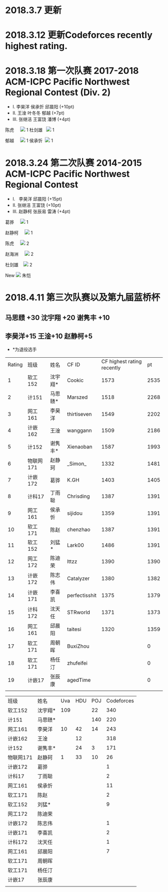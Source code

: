 # 2018.3.7 更新
# 2018.3.12 更新Codeforces recently highest rating.
# 2018.3.18 第一次队赛 2017-2018 ACM-ICPC Pacific Northwest Regional Contest (Div. 2)
- I.   李昊洋 侯承忻 邱晨阳 (+10pt)
- II.  王淦   叶冬冬 郁越 (+7pt)
- III. 张继洁 王富饶 潘博 (+4pt)

 陈虎     ![](http://latex.codecogs.com/gif.latex?\\color{Red}\downarrow)  1
 杜剑雄   ![](http://latex.codecogs.com/gif.latex?\\color{Red}\downarrow)   1
 
 郁越        ![](http://latex.codecogs.com/gif.latex?\\color{Green}\uparrow)  1
 侯承忻   ![](http://latex.codecogs.com/gif.latex?\\color{Green}\uparrow)   1
# 2018.3.24 第二次队赛 2014-2015 ACM-ICPC Pacific Northwest Regional Contest
- I.   李昊洋 邱晨阳 (+15pt)
- II.  张继洁 王富饶 (+10pt)
- III. 赵静柯 张辰易 雷涛 (+4pt)

葛骅        ![](http://latex.codecogs.com/gif.latex?\\color{Green}\uparrow)  1

赵静柯     ![](http://latex.codecogs.com/gif.latex?\\color{Red}\downarrow)  1

陈虎     ![](http://latex.codecogs.com/gif.latex?\\color{Red}\downarrow)  2

赵海洲     ![](http://latex.codecogs.com/gif.latex?\\color{Red}\downarrow)  2

杜剑雄    ![](http://latex.codecogs.com/gif.latex?\\color{Red}\downarrow)  2

New   ![](http://latex.codecogs.com/gif.latex?\\color{Red}\rightarrow)  朱恺


# 2018.4.11 第三次队赛以及第九届蓝桥杯
## 马思赜 +30 沈宇翔 +20 谢隽丰 +10
## 李昊洋+15 王淦+10 赵静柯+5
- *为退役选手

<table>
   <tr>
      <td>Rating</td>
      <td>班级</td>
      <td>姓名</td>
      <td>CF ID</td>
      <td>CF highest rating recently</td>
      <td>pt</td>
   </tr>
   <tr>
      <td>1</td>
      <td>软工152</td>
      <td>沈宇翔*</td>
      <td>Cookic</td>
      <td>1573</td>
      <td>2535</td>
   </tr>
   <tr>
      <td>2</td>
      <td>计151</td>
      <td>马思赜*</td>
      <td>Marszed</td>
      <td>1518</td>
      <td>2268</td>
   </tr>
   <tr>
      <td>3</td>
      <td>网工161</td>
      <td>李昊洋</td>
      <td>thirtiseven</td>
      <td>1549</td>
      <td>2202</td>
   </tr>
   <tr>
      <td>4</td>
      <td>计嵌162</td>
      <td>王淦</td>
      <td>wanggann</td>
      <td>1509</td>
      <td>2186</td>
   </tr>
   <tr>
      <td>5</td>
      <td>计152</td>
      <td>谢隽丰*</td>
      <td>Xienaoban</td>
      <td>1587</td>
      <td>1993</td>
   </tr>
   <tr>
      <td>6</td>
      <td>物联网171</td>
      <td>赵静珂 </td>
      <td>_Simon_</td>
      <td>1332</td>
      <td>1481</td>
   </tr>
   <tr>
      <td>7</td>
      <td>计嵌172</td>
      <td>葛骅</td>
      <td>K.GH</td>
      <td>1403</td>
      <td>1405</td>
   </tr>
   <tr>
      <td>8</td>
      <td>计科17</td>
      <td>丁雨聪</td>
      <td>Chrisding</td>
      <td>1387</td>
      <td>1391</td>
   </tr>
   <tr>
      <td>9</td>
      <td>网工161</td>
      <td>侯承忻</td>
      <td>sijidou</td>
      <td>1359</td>
      <td>1391</td>
   </tr>
   <tr>
      <td>10</td>
      <td>软工171</td>
      <td>陈赵</td>
      <td>chenzhao</td>
      <td>1387</td>
      <td>1391</td>
   </tr>
   <tr>
      <td>11</td>
      <td>软工152</td>
      <td>刘猛*</td>
      <td>Lark00</td>
      <td>1486</td>
      <td>1391</td>
   </tr>
   <tr>
      <td>12</td>
      <td>网工172</td>
      <td>陈迪荣</td>
      <td>lttzz</td>
      <td>1390</td>
      <td>1390</td>
   </tr>
   <tr>
      <td>13</td>
      <td>计嵌172</td>
      <td>陈志伟</td>
      <td>Catalyzer</td>
      <td>1380</td>
      <td>1382</td>
   </tr>
   <tr>
      <td>14</td>
      <td>计嵌171</td>
      <td>李喜凯</td>
      <td>perfectisshit</td>
      <td>1375</td>
      <td>1379</td>
   </tr>
   <tr>
      <td>15</td>
      <td>计科172</td>
      <td>沈天任</td>
      <td>STRworld </td>
      <td>1371</td>
      <td>1373</td>
   </tr>
   <tr>
      <td>16</td>
      <td>网工161</td>
      <td>邱晨阳</td>
      <td>taitesi</td>
      <td>1320</td>
      <td>1359</td>
   </tr>
   <tr>
      <td>17</td>
      <td>软工171</td>
      <td>周朝晖</td>
      <td>BuxiZhou</td>
      <td></td>
      <td>0</td>
   </tr>
   <tr>
      <td>18</td>
      <td>软工171</td>
      <td>杨任汀</td>
      <td>zhufeifei</td>
      <td></td>
      <td>0</td>
   </tr>
   <tr>
      <td>19</td>
      <td>计嵌17</td>
      <td>张辰康</td>
      <td>agedTime</td>
      <td></td>
      <td>0</td>
   </tr>
   <tr>
      <td></td>
   </tr>
</table>


<table>
   <tr>
      <td>班级</td>
      <td>姓名</td>
      <td>Uva</td>
      <td>HDU</td>
      <td>POJ</td>
      <td>Codeforces</td>
   </tr>
   <tr>
      <td>软工152</td>
      <td>沈宇翔*</td>
      <td>109</td>
      <td></td>
      <td>22</td>
      <td>340</td>
   </tr>
   <tr>
      <td>计151</td>
      <td>马思赜*</td>
      <td></td>
      <td></td>
      <td>140</td>
      <td>220</td>
   </tr>
   <tr>
      <td>网工161</td>
      <td>李昊洋</td>
      <td>10</td>
      <td>42</td>
      <td>14</td>
      <td>243</td>
   </tr>
   <tr>
      <td>计嵌162</td>
      <td>王淦</td>
      <td></td>
      <td>12</td>
      <td></td>
      <td>318</td>
   </tr>
   <tr>
      <td>计152</td>
      <td>谢隽丰*</td>
      <td></td>
      <td>24</td>
      <td>3</td>
      <td>171</td>
   </tr>
   <tr>
      <td>物联网171</td>
      <td>赵静珂 </td>
      <td>1</td>
      <td>33</td>
      <td>10</td>
      <td>26</td>
   </tr>
   <tr>
      <td>计嵌172</td>
      <td>葛骅</td>
      <td></td>
      <td></td>
      <td></td>
      <td>1</td>
   </tr>
   <tr>
      <td>计科17</td>
      <td>丁雨聪</td>
      <td></td>
      <td></td>
      <td></td>
      <td>2</td>
   </tr>
   <tr>
      <td>网工161</td>
      <td>侯承忻</td>
      <td></td>
      <td></td>
      <td></td>
      <td>11</td>
   </tr>
   <tr>
      <td>软工171</td>
      <td>陈赵</td>
      <td></td>
      <td></td>
      <td></td>
      <td>2</td>
   </tr>
   <tr>
      <td>软工152</td>
      <td>刘猛*</td>
      <td></td>
      <td></td>
      <td></td>
      <td>9</td>
   </tr>
   <tr>
      <td>网工172</td>
      <td>陈迪荣</td>
      <td></td>
      <td></td>
      <td></td>
      <td></td>
   </tr>
   <tr>
      <td>计嵌172</td>
      <td>陈志伟</td>
      <td></td>
      <td></td>
      <td></td>
      <td>1</td>
   </tr>
   <tr>
      <td>计嵌171</td>
      <td>李喜凯</td>
      <td></td>
      <td></td>
      <td></td>
      <td>2</td>
   </tr>
   <tr>
      <td>计科172</td>
      <td>沈天任</td>
      <td></td>
      <td></td>
      <td></td>
      <td>1</td>
   </tr>
   <tr>
      <td>网工161</td>
      <td>邱晨阳</td>
      <td></td>
      <td></td>
      <td></td>
      <td>7</td>
   </tr>
   <tr>
      <td>软工171</td>
      <td>周朝晖</td>
      <td></td>
      <td></td>
      <td></td>
      <td></td>
   </tr>
   <tr>
      <td>软工171</td>
      <td>杨任汀</td>
      <td></td>
      <td></td>
      <td></td>
      <td></td>
   </tr>
   <tr>
      <td>计嵌17</td>
      <td>张辰康</td>
      <td></td>
      <td></td>
      <td></td>
      <td></td>
   </tr>
   <tr>
      <td></td>
   </tr>
</table>
